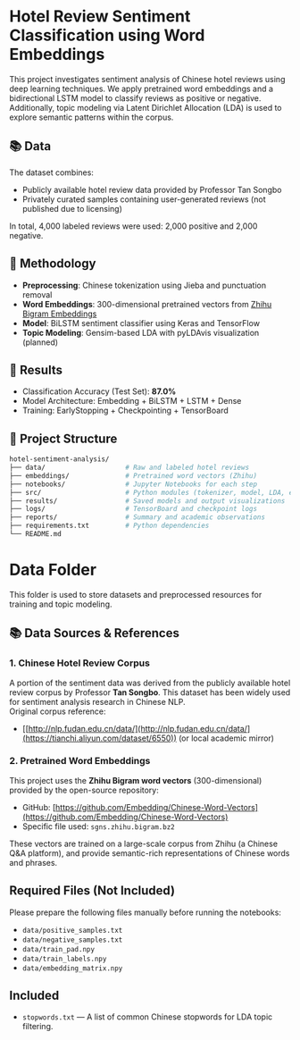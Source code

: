 # Hotel Review Sentiment Classification using Word Embeddings

This project investigates sentiment analysis of Chinese hotel reviews using deep learning techniques. We apply pretrained word embeddings and a bidirectional LSTM model to classify reviews as positive or negative. Additionally, topic modeling via Latent Dirichlet Allocation (LDA) is used to explore semantic patterns within the corpus.

## 📚 Data

The dataset combines:
- Publicly available hotel review data provided by Professor Tan Songbo
- Privately curated samples containing user-generated reviews (not published due to licensing)

In total, 4,000 labeled reviews were used: 2,000 positive and 2,000 negative.

## 🧠 Methodology

- **Preprocessing**: Chinese tokenization using Jieba and punctuation removal
- **Word Embeddings**: 300-dimensional pretrained vectors from [Zhihu Bigram Embeddings](https://github.com/Embedding/Chinese-Word-Vectors)
- **Model**: BiLSTM sentiment classifier using Keras and TensorFlow
- **Topic Modeling**: Gensim-based LDA with pyLDAvis visualization (planned)

## 🧪 Results

- Classification Accuracy (Test Set): **87.0%**
- Model Architecture: Embedding + BiLSTM + LSTM + Dense
- Training: EarlyStopping + Checkpointing + TensorBoard

## 📁 Project Structure

```bash
hotel-sentiment-analysis/
├── data/                    # Raw and labeled hotel reviews
├── embeddings/              # Pretrained word vectors (Zhihu)
├── notebooks/               # Jupyter Notebooks for each step
├── src/                     # Python modules (tokenizer, model, LDA, etc.)
├── results/                 # Saved models and output visualizations
├── logs/                    # TensorBoard and checkpoint logs
├── reports/                 # Summary and academic observations
├── requirements.txt         # Python dependencies
└── README.md

```

# Data Folder

This folder is used to store datasets and preprocessed resources for training and topic modeling.

## 📚 Data Sources & References

### 1. Chinese Hotel Review Corpus
A portion of the sentiment data was derived from the publicly available hotel review corpus by Professor **Tan Songbo**. This dataset has been widely used for sentiment analysis research in Chinese NLP.  
Original corpus reference:
- [[http://nlp.fudan.edu.cn/data/](http://nlp.fudan.edu.cn/data/](https://tianchi.aliyun.com/dataset/6550)) (or local academic mirror)

### 2. Pretrained Word Embeddings
This project uses the **Zhihu Bigram word vectors** (300-dimensional) provided by the open-source repository:

- GitHub: [https://github.com/Embedding/Chinese-Word-Vectors](https://github.com/Embedding/Chinese-Word-Vectors)
- Specific file used: `sgns.zhihu.bigram.bz2`

These vectors are trained on a large-scale corpus from Zhihu (a Chinese Q&A platform), and provide semantic-rich representations of Chinese words and phrases.


## Required Files (Not Included)

Please prepare the following files manually before running the notebooks:

- `data/positive_samples.txt`
- `data/negative_samples.txt`
- `data/train_pad.npy`
- `data/train_labels.npy`
- `data/embedding_matrix.npy`

## Included

- `stopwords.txt` — A list of common Chinese stopwords for LDA topic filtering.


